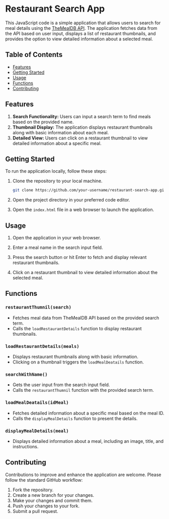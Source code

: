 # Restaurant Search App

This JavaScript code is a simple application that allows users to search for meal details using the [TheMealDB API](https://www.themealdb.com/api.php). The application fetches data from the API based on user input, displays a list of restaurant thumbnails, and provides the option to view detailed information about a selected meal.

## Table of Contents

- [Features](#features)
- [Getting Started](#getting-started)
- [Usage](#usage)
- [Functions](#functions)
- [Contributing](#contributing)

## Features

1. **Search Functionality:** Users can input a search term to find meals based on the provided name.
2. **Thumbnail Display:** The application displays restaurant thumbnails along with basic information about each meal.
3. **Detailed View:** Users can click on a restaurant thumbnail to view detailed information about a specific meal.

## Getting Started

To run the application locally, follow these steps:

1. Clone the repository to your local machine.
   ```bash
   git clone https://github.com/your-username/restaurant-search-app.git
   ```

2. Open the project directory in your preferred code editor.

3. Open the `index.html` file in a web browser to launch the application.

## Usage

1. Open the application in your web browser.

2. Enter a meal name in the search input field.

3. Press the search button or hit Enter to fetch and display relevant restaurant thumbnails.

4. Click on a restaurant thumbnail to view detailed information about the selected meal.

## Functions

### `restaurantThumnil(search)`

- Fetches meal data from TheMealDB API based on the provided search term.
- Calls the `loadRestaurantDetails` function to display restaurant thumbnails.

### `loadRestaurantDetails(meals)`

- Displays restaurant thumbnails along with basic information.
- Clicking on a thumbnail triggers the `loadMealDeatails` function.

### `searchWithName()`

- Gets the user input from the search input field.
- Calls the `restaurantThumnil` function with the provided search term.

### `loadMealDeatails(idMeal)`

- Fetches detailed information about a specific meal based on the meal ID.
- Calls the `displayMealDetails` function to present the details.

### `displayMealDetails(meal)`

- Displays detailed information about a meal, including an image, title, and instructions.

## Contributing

Contributions to improve and enhance the application are welcome. Please follow the standard GitHub workflow:

1. Fork the repository.
2. Create a new branch for your changes.
3. Make your changes and commit them.
4. Push your changes to your fork.
5. Submit a pull request.

